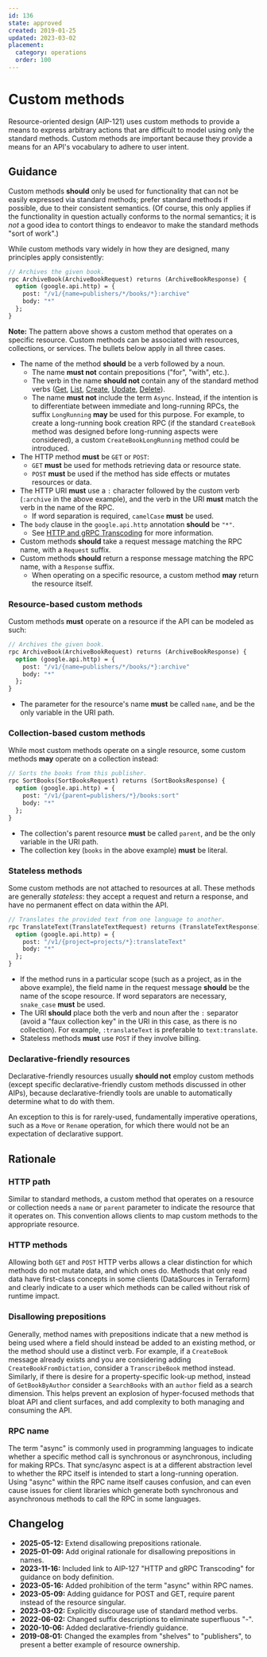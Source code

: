 ```yaml
---
id: 136
state: approved
created: 2019-01-25
updated: 2023-03-02
placement:
  category: operations
  order: 100
---
```


# Custom methods

Resource-oriented design (AIP-121) uses custom methods to provide a means to
express arbitrary actions that are difficult to model using only the standard
methods. Custom methods are important because they provide a means for an API's
vocabulary to adhere to user intent.

## Guidance

Custom methods **should** only be used for functionality that can not be easily
expressed via standard methods; prefer standard methods if possible, due to
their consistent semantics. (Of course, this only applies if the functionality
in question actually conforms to the normal semantics; it is _not_ a good idea
to contort things to endeavor to make the standard methods "sort of work".)

While custom methods vary widely in how they are designed, many principles
apply consistently:

```proto
// Archives the given book.
rpc ArchiveBook(ArchiveBookRequest) returns (ArchiveBookResponse) {
  option (google.api.http) = {
    post: "/v1/{name=publishers/*/books/*}:archive"
    body: "*"
  };
}
```

**Note:** The pattern above shows a custom method that operates on a specific
resource. Custom methods can be associated with resources, collections, or
services. The bullets below apply in all three cases.

- The name of the method **should** be a verb followed by a noun.
  - The name **must not** contain prepositions ("for", "with", etc.).
  - The verb in the name **should not** contain any of the standard method verbs ([Get][],
    [List][], [Create][], [Update][], [Delete][]).
  - The name **must not** include the term `Async`. Instead, if the intention is
    to differentiate between immediate and long-running RPCs, the suffix `LongRunning`
    **may** be used for this purpose. For example, to create a long-running book creation
    RPC (if the standard `CreateBook` method was designed before long-running aspects were
    considered), a custom `CreateBookLongRunning` method could be introduced.
- The HTTP method **must** be `GET` or `POST`:
  - `GET` **must** be used for methods retrieving data or resource state.
  - `POST` **must** be used if the method has side effects or mutates resources
    or data.
- The HTTP URI **must** use a `:` character followed by the custom verb
  (`:archive` in the above example), and the verb in the URI **must** match the
  verb in the name of the RPC.
  - If word separation is required, `camelCase` **must** be used.
- The `body` clause in the `google.api.http` annotation **should** be `"*"`.
  - See [HTTP and gRPC Transcoding][transcoding] for more information.
- Custom methods **should** take a request message matching the RPC
  name, with a `Request` suffix.
- Custom methods **should** return a response message matching the RPC
  name, with a `Response` suffix.
  - When operating on a specific resource, a custom method **may** return the
    resource itself.


### Resource-based custom methods

Custom methods **must** operate on a resource if the API can be modeled
as such:

```proto
// Archives the given book.
rpc ArchiveBook(ArchiveBookRequest) returns (ArchiveBookResponse) {
  option (google.api.http) = {
    post: "/v1/{name=publishers/*/books/*}:archive"
    body: "*"
  };
}
```

- The parameter for the resource's name **must** be called `name`, and
  be the only variable in the URI path.

### Collection-based custom methods

While most custom methods operate on a single resource, some custom methods
**may** operate on a collection instead:

```proto
// Sorts the books from this publisher.
rpc SortBooks(SortBooksRequest) returns (SortBooksResponse) {
  option (google.api.http) = {
    post: "/v1/{parent=publishers/*}/books:sort"
    body: "*"
  };
}
```

- The collection's parent resource **must** be called `parent`, and
  be the only variable in the URI path.
- The collection key (`books` in the above example) **must** be literal.

### Stateless methods

Some custom methods are not attached to resources at all. These methods are
generally _stateless_: they accept a request and return a response, and have no
permanent effect on data within the API.

```proto
// Translates the provided text from one language to another.
rpc TranslateText(TranslateTextRequest) returns (TranslateTextResponse) {
  option (google.api.http) = {
    post: "/v1/{project=projects/*}:translateText"
    body: "*"
  };
}
```

- If the method runs in a particular scope (such as a project, as in the above
  example), the field name in the request message **should** be the name of the
  scope resource. If word separators are necessary, `snake_case` **must** be
  used.
- The URI **should** place both the verb and noun after the `:` separator
  (avoid a "faux collection key" in the URI in this case, as there is no
  collection). For example, `:translateText` is preferable to `text:translate`.
- Stateless methods **must** use `POST` if they involve billing.

### Declarative-friendly resources

Declarative-friendly resources usually **should not** employ custom methods
(except specific declarative-friendly custom methods discussed in other AIPs),
because declarative-friendly tools are unable to automatically determine what
to do with them.

An exception to this is for rarely-used, fundamentally imperative operations,
such as a `Move` or `Rename` operation, for which there would not be an
expectation of declarative support.

## Rationale

### HTTP path

Similar to standard methods, a custom method that operates on a resource or
collection needs a `name` or `parent` parameter to indicate the resource that it
operates on. This convention allows clients to map custom methods to the
appropriate resource.

### HTTP methods

Allowing both `GET` and `POST` HTTP verbs allows a clear distinction for
which methods do not mutate data, and which ones do. Methods that only
read data have first-class concepts in some clients (DataSources in
Terraform) and clearly indicate to a user which methods can be called
without risk of runtime impact.

### Disallowing prepositions

Generally, method names with prepositions indicate that a new method is being
used where a field should instead be added to an existing method, or the method
should use a distinct verb. For example, if a `CreateBook` message already
exists and you are considering adding `CreateBookFromDictation`, consider a
`TranscribeBook` method instead. Similarly, if there is desire for a
property-specific look-up method, instead of `GetBookByAuthor` consider a
`SearchBooks` with an `author` field as a search dimension. This helps prevent
an explosion of hyper-focused methods that bloat API and client surfaces, and
add complexity to both managing and consuming the API.

[get]: ./0131.md
[list]: ./0132.md
[create]: ./0133.md
[update]: ./0134.md
[delete]: ./0135.md
[transcoding]: ./0127.md

### RPC name

The term "async" is commonly used in programming languages to indicate whether
a specific method call is synchronous or asynchronous, including for making RPCs.
That sync/async aspect is at a different abstraction level to whether the RPC
itself is intended to start a long-running operation. Using "async" within the
RPC name itself causes confusion, and can even cause issues for client libraries
which generate both synchronous and asynchronous methods to call the RPC in some
languages.

## Changelog

- **2025-05-12:** Extend disallowing prepositions rationale.
- **2025-01-09:** Add original rationale for disallowing prepositions in names.
- **2023-11-16:** Included link to AIP-127 "HTTP and gRPC Transcoding" for guidance on body definition.
- **2023-05-16:** Added prohibition of the term "async" within RPC names.
- **2023-05-09:** Adding guidance for POST and GET, require parent instead of
  the resource singular.
- **2023-03-02:** Explicitly discourage use of standard method verbs.
- **2022-06-02:** Changed suffix descriptions to eliminate superfluous "-".
- **2020-10-06:** Added declarative-friendly guidance.
- **2019-08-01:** Changed the examples from "shelves" to "publishers", to
  present a better example of resource ownership.
